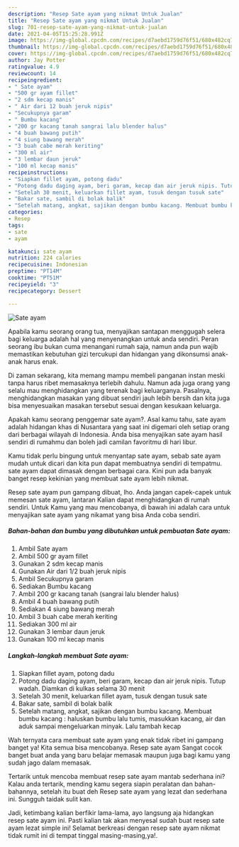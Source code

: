 ```yaml
---
description: "Resep Sate ayam yang nikmat Untuk Jualan"
title: "Resep Sate ayam yang nikmat Untuk Jualan"
slug: 701-resep-sate-ayam-yang-nikmat-untuk-jualan
date: 2021-04-05T15:25:28.991Z
image: https://img-global.cpcdn.com/recipes/d7aebd1759d76f51/680x482cq70/sate-ayam-foto-resep-utama.jpg
thumbnail: https://img-global.cpcdn.com/recipes/d7aebd1759d76f51/680x482cq70/sate-ayam-foto-resep-utama.jpg
cover: https://img-global.cpcdn.com/recipes/d7aebd1759d76f51/680x482cq70/sate-ayam-foto-resep-utama.jpg
author: Jay Potter
ratingvalue: 4.9
reviewcount: 14
recipeingredient:
- " Sate ayam"
- "500 gr ayam fillet"
- "2 sdm kecap manis"
- " Air dari 12 buah jeruk nipis"
- "Secukupnya garam"
- " Bumbu kacang"
- "200 gr kacang tanah sangrai lalu blender halus"
- "4 buah bawang putih"
- "4 siung bawang merah"
- "3 buah cabe merah keriting"
- "300 ml air"
- "3 lembar daun jeruk"
- "100 ml kecap manis"
recipeinstructions:
- "Siapkan fillet ayam, potong dadu"
- "Potong dadu daging ayam, beri garam, kecap dan air jeruk nipis. Tutup wadah. Diamkan di kulkas selama 30 menit"
- "Setelah 30 menit, keluarkan fillet ayam, tusuk dengan tusuk sate"
- "Bakar sate, sambil di bolak balik"
- "Setelah matang, angkat, sajikan dengan bumbu kacang. Membuat bumbu kacang : haluskan bumbu lalu tumis, masukkan kacang, air dan aduk sampai mengeluarkan minyak. Lalu tambah kecap"
categories:
- Resep
tags:
- sate
- ayam

katakunci: sate ayam 
nutrition: 224 calories
recipecuisine: Indonesian
preptime: "PT14M"
cooktime: "PT51M"
recipeyield: "3"
recipecategory: Dessert

---
```



![Sate ayam](https://img-global.cpcdn.com/recipes/d7aebd1759d76f51/680x482cq70/sate-ayam-foto-resep-utama.jpg)

Apabila kamu seorang orang tua, menyajikan santapan menggugah selera bagi keluarga adalah hal yang menyenangkan untuk anda sendiri. Peran seorang ibu bukan cuma menangani rumah saja, namun anda pun wajib memastikan kebutuhan gizi tercukupi dan hidangan yang dikonsumsi anak-anak harus enak.

Di zaman  sekarang, kita memang mampu membeli panganan instan meski tanpa harus ribet memasaknya terlebih dahulu. Namun ada juga orang yang selalu mau menghidangkan yang terenak bagi keluarganya. Pasalnya, menghidangkan masakan yang dibuat sendiri jauh lebih bersih dan kita juga bisa menyesuaikan masakan tersebut sesuai dengan kesukaan keluarga. 



Apakah kamu seorang penggemar sate ayam?. Asal kamu tahu, sate ayam adalah hidangan khas di Nusantara yang saat ini digemari oleh setiap orang dari berbagai wilayah di Indonesia. Anda bisa menyajikan sate ayam hasil sendiri di rumahmu dan boleh jadi camilan favoritmu di hari libur.

Kamu tidak perlu bingung untuk menyantap sate ayam, sebab sate ayam mudah untuk dicari dan kita pun dapat membuatnya sendiri di tempatmu. sate ayam dapat dimasak dengan berbagai cara. Kini pun ada banyak banget resep kekinian yang membuat sate ayam lebih nikmat.

Resep sate ayam pun gampang dibuat, lho. Anda jangan capek-capek untuk memesan sate ayam, lantaran Kalian dapat menghidangkan di rumah sendiri. Untuk Kamu yang mau mencobanya, di bawah ini adalah cara untuk menyajikan sate ayam yang nikamat yang bisa Anda coba sendiri.

<!--inarticleads1-->

##### Bahan-bahan dan bumbu yang dibutuhkan untuk pembuatan Sate ayam:

1. Ambil  Sate ayam
1. Ambil 500 gr ayam fillet
1. Gunakan 2 sdm kecap manis
1. Gunakan  Air dari 1/2 buah jeruk nipis
1. Ambil Secukupnya garam
1. Sediakan  Bumbu kacang
1. Ambil 200 gr kacang tanah (sangrai lalu blender halus)
1. Ambil 4 buah bawang putih
1. Sediakan 4 siung bawang merah
1. Ambil 3 buah cabe merah keriting
1. Sediakan 300 ml air
1. Gunakan 3 lembar daun jeruk
1. Gunakan 100 ml kecap manis




<!--inarticleads2-->

##### Langkah-langkah membuat Sate ayam:

1. Siapkan fillet ayam, potong dadu
1. Potong dadu daging ayam, beri garam, kecap dan air jeruk nipis. Tutup wadah. Diamkan di kulkas selama 30 menit
1. Setelah 30 menit, keluarkan fillet ayam, tusuk dengan tusuk sate
1. Bakar sate, sambil di bolak balik
1. Setelah matang, angkat, sajikan dengan bumbu kacang. Membuat bumbu kacang : haluskan bumbu lalu tumis, masukkan kacang, air dan aduk sampai mengeluarkan minyak. Lalu tambah kecap




Wah ternyata cara membuat sate ayam yang enak tidak ribet ini gampang banget ya! Kita semua bisa mencobanya. Resep sate ayam Sangat cocok banget buat anda yang baru belajar memasak maupun juga bagi kamu yang sudah jago dalam memasak.

Tertarik untuk mencoba membuat resep sate ayam mantab sederhana ini? Kalau anda tertarik, mending kamu segera siapin peralatan dan bahan-bahannya, setelah itu buat deh Resep sate ayam yang lezat dan sederhana ini. Sungguh taidak sulit kan. 

Jadi, ketimbang kalian berfikir lama-lama, ayo langsung aja hidangkan resep sate ayam ini. Pasti kalian tak akan menyesal sudah buat resep sate ayam lezat simple ini! Selamat berkreasi dengan resep sate ayam nikmat tidak rumit ini di tempat tinggal masing-masing,ya!.

